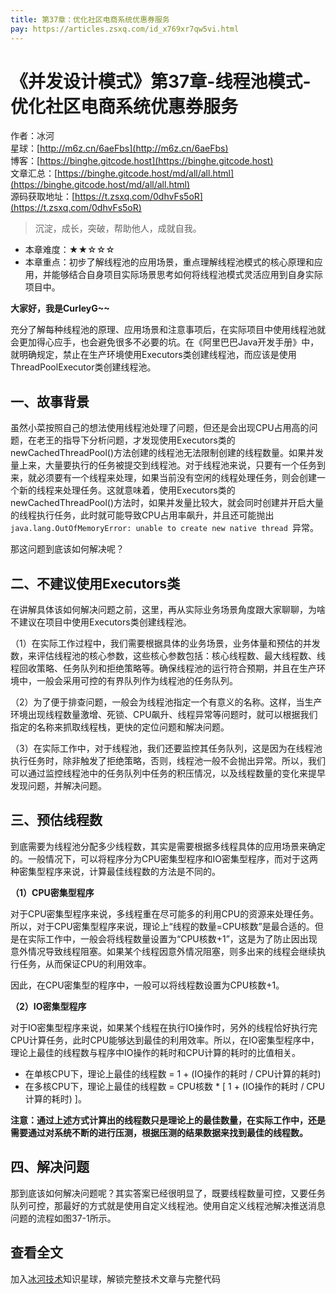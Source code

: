 ```yaml
---
title: 第37章：优化社区电商系统优惠券服务
pay: https://articles.zsxq.com/id_x769xr7qw5vi.html
---
```


# 《并发设计模式》第37章-线程池模式-优化社区电商系统优惠券服务

作者：冰河
<br/>星球：[http://m6z.cn/6aeFbs](http://m6z.cn/6aeFbs)
<br/>博客：[https://binghe.gitcode.host](https://binghe.gitcode.host)
<br/>文章汇总：[https://binghe.gitcode.host/md/all/all.html](https://binghe.gitcode.host/md/all/all.html)
<br/>源码获取地址：[https://t.zsxq.com/0dhvFs5oR](https://t.zsxq.com/0dhvFs5oR)

> 沉淀，成长，突破，帮助他人，成就自我。

* 本章难度：★★☆☆☆
* 本章重点：初步了解线程池的应用场景，重点理解线程池模式的核心原理和应用，并能够结合自身项目实际场景思考如何将线程池模式灵活应用到自身实际项目中。

**大家好，我是CurleyG~~**

充分了解每种线程池的原理、应用场景和注意事项后，在实际项目中使用线程池就会更加得心应手，也会避免很多不必要的坑。在《阿里巴巴Java开发手册》中，就明确规定，禁止在生产环境使用Executors类创建线程池，而应该是使用ThreadPoolExecutor类创建线程池。

## 一、故事背景

虽然小菜按照自己的想法使用线程池处理了问题，但还是会出现CPU占用高的问题，在老王的指导下分析问题，才发现使用Executors类的newCachedThreadPool()方法创建的线程池无法限制创建的线程数量。如果并发量上来，大量要执行的任务被提交到线程池。对于线程池来说，只要有一个任务到来，就必须要有一个线程来处理，如果当前没有空闲的线程处理任务，则会创建一个新的线程来处理任务。这就意味着，使用Executors类的newCachedThreadPool()方法时，如果并发量比较大，就会同时创建并开启大量的线程执行任务，此时就可能导致CPU占用率飙升，并且还可能抛出`java.lang.OutOfMemoryError: unable to create new native thread `异常。

那这问题到底该如何解决呢？

## 二、不建议使用Executors类

在讲解具体该如何解决问题之前，这里，再从实际业务场景角度跟大家聊聊，为啥不建议在项目中使用Executors类创建线程池。

（1）在实际工作过程中，我们需要根据具体的业务场景，业务体量和预估的并发数，来评估线程池的核心参数，这些核心参数包括：核心线程数、最大线程数、线程回收策略、任务队列和拒绝策略等。确保线程池的运行符合预期，并且在生产环境中，一般会采用可控的有界队列作为线程池的任务队列。

（2）为了便于排查问题，一般会为线程池指定一个有意义的名称。这样，当生产环境出现线程数量激增、死锁、CPU飙升、线程异常等问题时，就可以根据我们指定的名称来抓取线程栈，更快的定位问题和解决问题。

（3）在实际工作中，对于线程池，我们还要监控其任务队列，这是因为在线程池执行任务时，除非触发了拒绝策略，否则，线程池一般不会抛出异常。所以，我们可以通过监控线程池中的任务队列中任务的积压情况，以及线程数量的变化来提早发现问题，并解决问题。

## 三、预估线程数

到底需要为线程池分配多少线程数，其实是需要根据多线程具体的应用场景来确定的。一般情况下，可以将程序分为CPU密集型程序和IO密集型程序，而对于这两种密集型程序来说，计算最佳线程数的方法是不同的。

**（1）CPU密集型程序**

对于CPU密集型程序来说，多线程重在尽可能多的利用CPU的资源来处理任务。 所以，对于CPU密集型程序来说，理论上“线程的数量=CPU核数”是最合适的。但是在实际工作中，一般会将线程数量设置为“CPU核数+1”，这是为了防止因出现意外情况导致线程阻塞。如果某个线程因意外情况阻塞，则多出来的线程会继续执行任务，从而保证CPU的利用效率。 

因此，在CPU密集型的程序中，一般可以将线程数设置为CPU核数+1。

**（2）IO密集型程序**

对于IO密集型程序来说，如果某个线程在执行IO操作时，另外的线程恰好执行完CPU计算任务，此时CPU能够达到最佳的利用效率。所以，在IO密集型程序中，理论上最佳的线程数与程序中IO操作的耗时和CPU计算的耗时的比值相关。

* 在单核CPU下，理论上最佳的线程数 = 1 + (IO操作的耗时 / CPU计算的耗时)
* 在多核CPU下，理论上最佳的线程数 = CPU核数 * [ 1 + (IO操作的耗时 / CPU计算的耗时) ]。

**注意：通过上述方式计算出的线程数只是理论上的最佳数量，在实际工作中，还是需要通过对系统不断的进行压测，根据压测的结果数据来找到最佳的线程数。**

## 四、解决问题

那到底该如何解决问题呢？其实答案已经很明显了，既要线程数量可控，又要任务队列可控，那最好的方式就是使用自定义线程池。使用自定义线程池解决推送消息问题的流程如图37-1所示。

## 查看全文

加入[冰河技术](http://m6z.cn/6aeFbs)知识星球，解锁完整技术文章与完整代码
